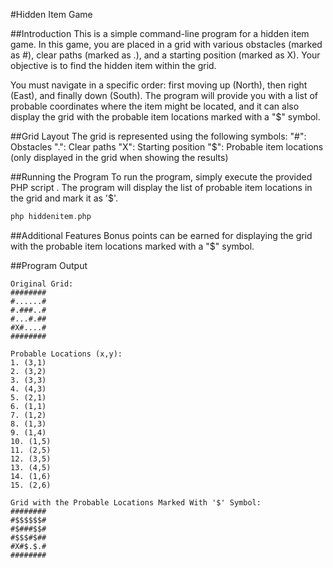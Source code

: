 #Hidden Item Game

##Introduction
This is a simple command-line program for a hidden item game. In this game, you are placed in a grid with various obstacles (marked as #), clear paths (marked as .), and a starting position (marked as X). Your objective is to find the hidden item within the grid. 

You must navigate in a specific order: first moving up (North), then right (East), and finally down (South). The program will provide you with a list of probable coordinates where the item might be located, and it can also display the grid with the probable item locations marked with a "$" symbol.

##Grid Layout
The grid is represented using the following symbols:
"#": Obstacles
".": Clear paths
"X": Starting position
"$": Probable item locations (only displayed in the grid when showing the results)

##Running the Program
To run the program, simply execute the provided PHP script . The program will display the list of probable item locations in the grid and mark it as '$'.

``` php script
php hiddenitem.php
```

##Additional Features
Bonus points can be earned for displaying the grid with the probable item locations marked with a "$" symbol.

##Program Output
```Output
Original Grid:
########
#......#
#.###..#
#...#.##
#X#....#
########
```

```Output
Probable Locations (x,y):
1. (3,1)
2. (3,2)
3. (3,3)
4. (4,3)
5. (2,1)
6. (1,1)
7. (1,2)
8. (1,3)
9. (1,4)
10. (1,5)
11. (2,5)
12. (3,5)
13. (4,5)
14. (1,6)
15. (2,6)
```

```Output
Grid with the Probable Locations Marked With '$' Symbol:
########
#$$$$$$#
#$###$$#
#$$$#$##
#X#$.$.#
########
```